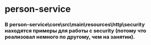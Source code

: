 # person-service
### В person-service\core\src\main\resources\http\security находятся примеры для работы с security (потому что реализовал немного по другому, чем на занятии).
